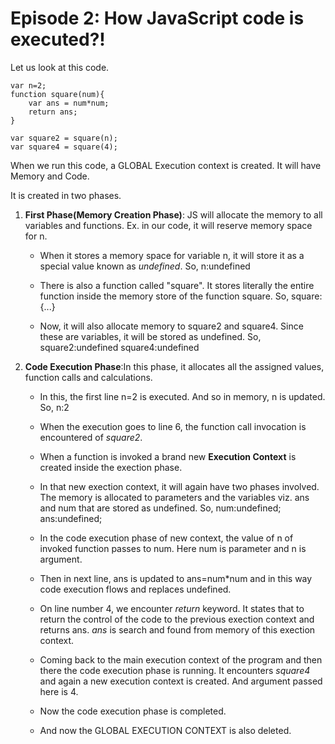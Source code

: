 # Episode 2: How JavaScript code is executed?!

Let us look at this code.

```
var n=2;
function square(num){
    var ans = num*num;
    return ans;
}

var square2 = square(n);
var square4 = square(4);

```

When we run this code, a GLOBAL Execution context is created. It will have Memory and Code.

It is created in two phases. 

1. __First Phase(Memory Creation Phase)__: JS will allocate the memory to all variables and functions. Ex. in our code, it will reserve memory space for n.

    * When it stores a memory space for variable n, it will store it as a special value known as *undefined*. 
    So, 
    n:undefined

    * There is also a function called "square". It stores literally the entire function inside the memory store of the function square.
    So,
    square: {...}

    * Now, it will also allocate memory to square2 and square4. Since these are variables, it will be stored as undefined.
    So,
    square2:undefined
    square4:undefined



2. __Code Execution Phase__:In this phase, it allocates all the assigned values, function calls and calculations.

    * In this, the first line n=2 is executed. And so in memory, n is updated.
    So,
    n:2

    * When the execution goes to line 6, the function call invocation is encountered of *square2*.

    * When a function is invoked a brand new __Execution Context__ is created inside the exection phase.

    * In that new exection context, it will again have two phases involved. The memory is allocated to parameters and the variables viz. ans and num that are stored as undefined.
    So,
    num:undefined;
    ans:undefined;

    * In the code execution phase of new context, the value of n of invoked function passes to num. Here num is parameter and n is argument.

    * Then in next line, ans is updated to 
    ans=num*num and in this way code execution flows and replaces undefined.

    * On line number 4, we encounter *return* keyword. It states that to return the control of the code to the previous exection context and returns ans. *ans* is search and found from memory of this exection context.

    * Coming back to the main execution context of the program and then there the code execution phase is running. It encounters *square4* and again a new execution context is created. And argument passed here is 4.

    * Now the code execution phase is completed.

    * And now the GLOBAL EXECUTION CONTEXT is also deleted.







